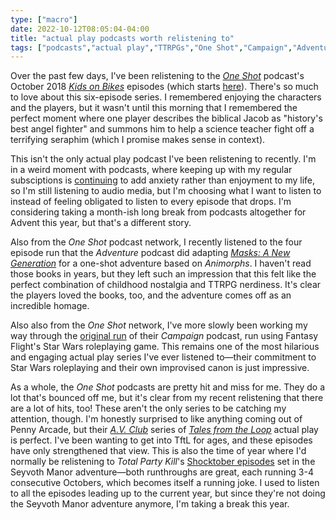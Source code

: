 ```yaml
---
type: ["macro"]
date: 2022-10-12T08:05:04-04:00
title: "actual play podcasts worth relistening to"
tags: ["podcasts","actual play","TTRPGs","One Shot","Campaign","Adventure","Tales from the Loop","Star Wars","Kids on Bikes","Advent"]
---
```

Over the past few days, I've been relistening to the *[One Shot](https://oneshotpodcast.com/)* podcast's October 2018 *[Kids on Bikes](https://www.huntersentertainment.com/kidsonbikesrpg)* episodes (which starts [here](https://oneshotpodcast.com/podcasts/273-kids-on-bikes-part-1/)). There's so much to love about this six-episode series. I remembered enjoying the characters and the players, but it wasn't until this morning that I remembered the perfect moment where one player describes the biblical Jacob as "history's best angel fighter" and summons him to help a science teacher fight off a terrifying seraphim (which I promise makes sense in context).

This isn't the only actual play podcast I've been relistening to recently. I'm in a weird moment with podcasts, where keeping up with my regular subsciptions is [continuing](https://spencergreenhalgh.com/myself/small-radio-delights/) to add anxiety rather than enjoyment to my life, so I'm still listening to audio media, but I'm choosing what I want to listen to instead of feeling obligated to listen to every episode that drops. I'm considering taking a month-ish long break from podcasts altogether for Advent this year, but that's a different story. 

Also from the *One Shot* podcast network, I recently listened to the four episode run that the *Adventure* podcast did adapting *[Masks: A New Generation](https://magpiegames.com/pages/masks)* for a one-shot adventure based on *Animorphs*. I haven't read those books in years, but they left such an impression that this felt like the perfect combination of childhood nostalgia and TTRPG nerdiness. It's clear the players loved the books, too, and the adventure comes off as an incredible homage.

Also also from the *One Shot* network, I've more slowly been working my way through the [original run](https://oneshotpodcast.com/campaign/episode-one/) of their *Campaign* podcast, run using Fantasy Flight's Star Wars roleplaying game. This remains one of the most hilarious and engaging actual play series I've ever listened to—their commitment to Star Wars roleplaying and their own improvised canon is just impressive. 

As a whole, the *One Shot* podcasts are pretty hit and miss for me. They do a lot that's bounced off me, but it's clear from my recent relistening that there are a lot of hits, too! These aren't the only series to be catching my attention, though. I'm honestly surprised to like anything coming out of Penny Arcade, but their *[A.V. Club](https://www.penny-arcade.com/podcast/tales-from-the-loop/1)* series of *[Tales from the Loop](https://loop-rpg.com/)* actual play is perfect. I've been wanting to get into TftL for ages, and these episodes have only strengthened that view. This is also the time of year where I'd normally be relistening to *Total Party Kill*'s [Shocktober episodes](https://www.theincomparable.com/tpk/seyvoth/) set in the Seyvoth Manor adventure—both runthroughs are great, each running 3-4 consecutive Octobers, which becomes itself a running joke. I used to listen to all the episodes leading up to the current year, but since they're not doing the Seyvoth Manor adventure anymore, I'm taking a break this year.
